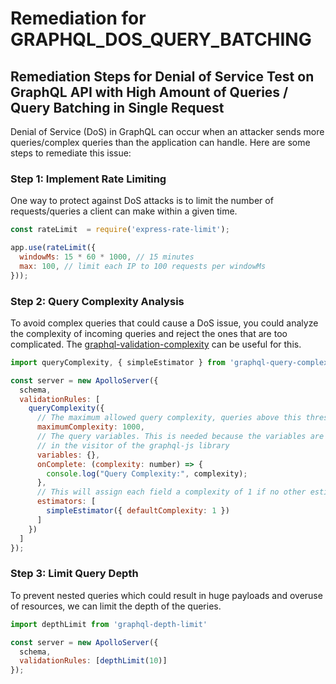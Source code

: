 # Remediation for GRAPHQL_DOS_QUERY_BATCHING

## Remediation Steps for Denial of Service Test on GraphQL API with High Amount of Queries / Query Batching in Single Request
Denial of Service (DoS) in GraphQL can occur when an attacker sends more queries/complex queries than the application can handle. Here are some steps to remediate this issue:

### Step 1: Implement Rate Limiting
One way to protect against DoS attacks is to limit the number of requests/queries a client can make within a given time. 

```javascript
const rateLimit  = require('express-rate-limit');

app.use(rateLimit({
  windowMs: 15 * 60 * 1000, // 15 minutes
  max: 100, // limit each IP to 100 requests per windowMs
}));
```

### Step 2: Query Complexity Analysis
To avoid complex queries that could cause a DoS issue, you could analyze the complexity of incoming queries and reject the ones that are too complicated. The [graphql-validation-complexity](https://www.npmjs.com/package/@socialgouv/graphql-validation-complexity) can be useful for this.

```javascript
import queryComplexity, { simpleEstimator } from 'graphql-query-complexity';

const server = new ApolloServer({
  schema,
  validationRules: [
    queryComplexity({
      // The maximum allowed query complexity, queries above this threshold will be rejected
      maximumComplexity: 1000,
      // The query variables. This is needed because the variables are not available 
      // in the visitor of the graphql-js library
      variables: {},
      onComplete: (complexity: number) => {
        console.log("Query Complexity:", complexity);
      },
      // This will assign each field a complexity of 1 if no other estimator returned a value.
      estimators: [
        simpleEstimator({ defaultComplexity: 1 })
      ]
    })
  ]
});
```

### Step 3: Limit Query Depth
To prevent nested queries which could result in huge payloads and overuse of resources, we can limit the depth of the queries.

```javascript
import depthLimit from 'graphql-depth-limit'

const server = new ApolloServer({
  schema,
  validationRules: [depthLimit(10)]
});
```